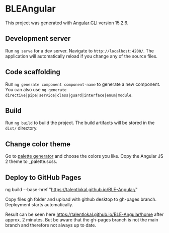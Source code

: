 # BLEAngular

This project was generated with [Angular CLI](https://github.com/angular/angular-cli) version 15.2.6.

## Development server

Run `ng serve` for a dev server. Navigate to `http://localhost:4200/`. The application will automatically reload if you change any of the source files.

## Code scaffolding

Run `ng generate component component-name` to generate a new component. You can also use `ng generate directive|pipe|service|class|guard|interface|enum|module`.

## Build

Run `ng build` to build the project. The build artifacts will be stored in the `dist/` directory.

## Change color theme 

Go to [palette generator](http://mcg.mbitson.com/) and choose the colors you like.
Copy the Angular JS 2 theme to _palette.scss.


## Deploy to GitHub Pages
ng build --base-href "https://talentlokal.github.io/BLE-Angular/"

Copy files gh folder and upload with github desktop to gh-pages branch. Deployment starts automatically.

Result can be seen here https://talentlokal.github.io/BLE-Angular/home after approx. 2 minutes.
But be aware that the gh-pages branch is not the main branch and therefore not always up to date.
